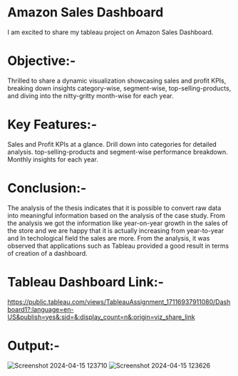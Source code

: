 # Amazon Sales Dashboard
I am excited to share my tableau project on Amazon Sales Dashboard.

# Objective:-
Thrilled to share a dynamic visualization showcasing sales and profit KPIs, breaking down insights category-wise, segment-wise, top-selling-products, and diving into the nitty-gritty month-wise for each year.

# Key Features:-
Sales and Profit KPIs at a glance.
Drill down into categories for detailed analysis.
top-selling-products and segment-wise performance breakdown.
Monthly insights for each year.

# Conclusion:-
The analysis of the thesis indicates that it is possible to convert raw data into meaningful information based on the analysis of the case study. From the analysis we got the information like year-on-year growth in the sales of the store and we are happy that it is actually increasing from year-to-year and In techological field the sales are more.
From the analysis, it was observed that applications such as Tableau provided a good result in terms of creation of a dashboard. 

# Tableau Dashboard Link:-
https://public.tableau.com/views/TableauAssignment_17116937911080/Dashboard1?:language=en-US&publish=yes&:sid=&:display_count=n&:origin=viz_share_link
# Output:-

![Screenshot 2024-04-15 123710](https://github.com/MyProjects-5/Superstore_Report/assets/140932670/b5d2e4fe-f712-4069-baec-c0085be2be7f)
![Screenshot 2024-04-15 123626](https://github.com/MyProjects-5/Superstore_Report/assets/140932670/aaecaf04-d2a2-4de6-be91-c674036a5d2d)
